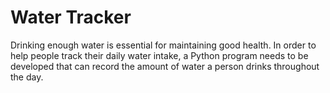 # Water Tracker

Drinking enough water is essential for maintaining good health. In order to help people track their daily water intake, a Python program needs to be developed that can record the amount of water a person drinks throughout the day.
